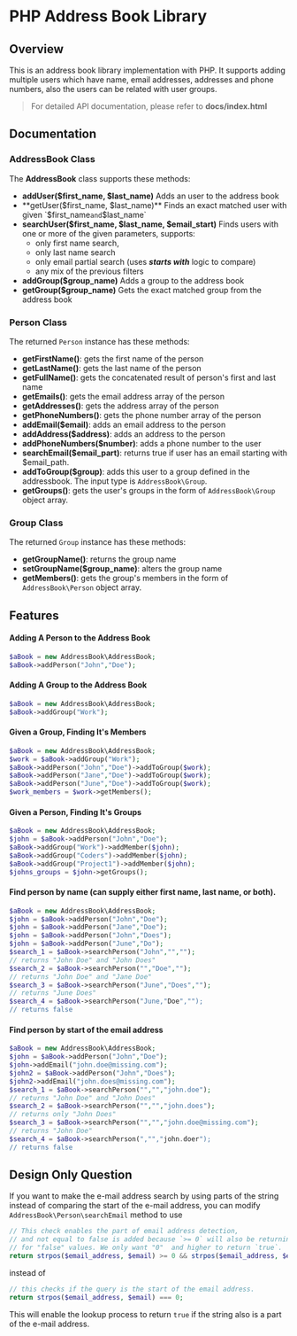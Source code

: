 PHP Address Book Library
=====
Overview
-----
This is an address book library implementation with PHP. It supports adding multiple users which have name, email addresses, addresses and phone numbers, also the users can be related with user groups.
>
> For detailed API documentation, please refer to **docs/index.html**
>

Documentation
-----
### AddressBook Class
The **AddressBook** class supports these methods:

- **addUser($first_name, $last_name)**
   Adds an user to the address book
- **getUser($first_name, $last_name)**
   Finds an exact matched user with given `$first_name` and `$last_name`
- **searchUser($first_name, $last_name, $email_start)**
   Finds users with one or more of the given parameters, supports:
   - only first name search, 
   - only last name search
   - only email partial search (uses ***starts with*** logic to compare)
   - any mix of the previous filters
-  **addGroup($group_name)**
   Adds a group to the address book
-  **getGroup($group_name)**
   Gets the exact matched group from the address book
   
### Person Class
The returned `Person` instance has these methods:
-  **getFirstName()**: gets the first name of the person
-  **getLastName()**: gets the last name of the person
-  **getFullName()**: gets the concatenated result of person's first and last name
-  **getEmails()**: gets the email address array of the person
-  **getAddresses()**: gets the address array of the person
-  **getPhoneNumbers()**: gets the phone number array of the person
-  **addEmail($email)**: adds an email address to the person
-  **addAddress($address)**: adds an address to the person
-  **addPhoneNumbers($number)**: adds a phone number to the user
-  **searchEmail($email_part)**: returns true if user has an email starting with $email_path. 
-  **addToGroup($group)**: adds this user to a group defined in the addressbook. The input type is `AddressBook\Group`.
-  **getGroups()**: gets the user's groups in the form of `AddressBook\Group` object array.

### Group Class
The returned `Group` instance has these methods:
- **getGroupName()**: returns the group name
- **setGroupName($group_name)**: alters the group name
- **getMembers()**: gets the group's members in the form of `AddressBook\Person` object array.

## Features
#### Adding A Person to the Address Book
```php
$aBook = new AddressBook\AddressBook;
$aBook->addPerson("John","Doe");
```
#### Adding A Group to the Address Book
```php
$aBook = new AddressBook\AddressBook;
$aBook->addGroup("Work");
```
#### Given a Group, Finding It's Members
```php
$aBook = new AddressBook\AddressBook;
$work = $aBook->addGroup("Work");
$aBook->addPerson("John","Doe")->addToGroup($work);
$aBook->addPerson("Jane","Doe")->addToGroup($work);
$aBook->addPerson("June","Doe")->addToGroup($work);
$work_members = $work->getMembers();
```

#### Given a Person, Finding It's Groups
```php
$aBook = new AddressBook\AddressBook;
$john = $aBook->addPerson("John","Doe");
$aBook->addGroup("Work")->addMember($john);
$aBook->addGroup("Coders")->addMember($john);
$aBook->addGroup("Project1")->addMember($john);
$johns_groups = $john->getGroups();
```

#### Find person by name (can supply either first name, last name, or both).
 ```php
$aBook = new AddressBook\AddressBook;
$john = $aBook->addPerson("John","Doe");
$john = $aBook->addPerson("Jane","Doe");
$john = $aBook->addPerson("John","Does");
$john = $aBook->addPerson("June","Do");
$search_1 = $aBook->searchPerson("John","",""); 
// returns "John Doe" and "John Does"
$search_2 = $aBook->searchPerson("","Doe",""); 
// returns "John Doe" and "Jane Doe"
$search_3 = $aBook->searchPerson("June","Does",""); 
// returns "June Does"
$search_4 = $aBook->searchPerson("June,"Doe",""); 
// returns false
```
#### Find person by start of the email address 
```php
$aBook = new AddressBook\AddressBook;
$john = $aBook->addPerson("John","Doe");
$john->addEmail("john.doe@missing.com");
$john2 = $aBook->addPerson("John","Does");
$john2->addEmail("john.does@missing.com");
$search_1 = $aBook->searchPerson("","","john.doe"); 
// returns "John Doe" and "John Does"
$search_2 = $aBook->searchPerson("","","john.does"); 
// returns only "John Does"
$search_3 = $aBook->searchPerson("","","john.doe@missing.com"); 
// returns "John Doe"
$search_4 = $aBook->searchPerson(","","john.doer"); 
// returns false
```

## Design Only Question
If you want to make the e-mail address search by using parts of the string instead of comparing the start of the e-mail address, you can modify `AddressBook\Person\searchEmail` method to use 
```php
// This check enables the part of email address detection, 
// and not equal to false is added because `>= 0` will also be returning true 
// for "false" values. We only want "0"  and higher to return `true`.
return strpos($email_address, $email) >= 0 && strpos($email_address, $email) !== false;
```
instead of 
```php
// this checks if the query is the start of the email address.
return strpos($email_address, $email) === 0;
```
This will enable the lookup process to return `true` if the string also is a part of the e-mail address.


